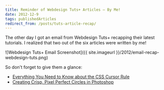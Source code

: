 ```yaml
---
title: Reminder of Webdesign Tuts+ Articles – By Me!
date: 2012-12-9
tags: publishedArticles
redirect_from: /posts/tuts-article-recap/
---
```


The other day I got an email from Webdesign Tuts+ recapping their latest tutorials. I realized that two out of the six articles were written by me!

![Webdesign Tuts+ Email Screenshot]({{ site.imageurl }}/2012/email-recap-webdesign-tuts.png)

So don't forget to give them a glance:

- [Everything You Need to Know about the CSS Cursor Rule][1]
- [Creating Crisp, Pixel Perfect Circles in Photoshop][2]




[1]: http://webdesign.tutsplus.com/tutorials/htmlcss-tutorials/everything-you-need-to-know-about-the-css-cursor-rule/
[2]: http://webdesign.tutsplus.com/tutorials/applications/quick-tip-creating-crisp-pixel-perfect-circles-in-photoshop/